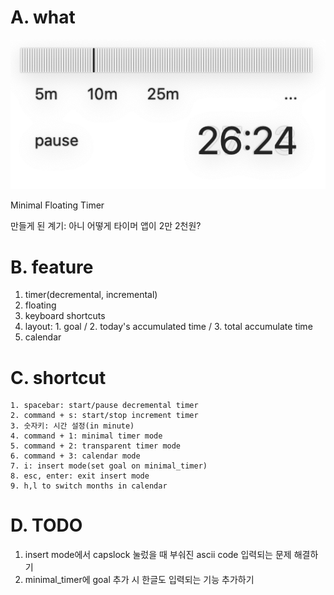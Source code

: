 # A. what

![](images/2024-05-20-19-41-12.png)

Minimal Floating Timer

만들게 된 계기: 아니 어떻게 타이머 앱이 2만 2천원?

# B. feature

1. timer(decremental, incremental)
2. floating
3. keyboard shortcuts
4. layout: 1. goal / 2. today's accumulated time / 3. total accumulate time
5. calendar


# C. shortcut

```
1. spacebar: start/pause decremental timer
2. command + s: start/stop increment timer
3. 숫자키: 시간 설정(in minute)
4. command + 1: minimal timer mode
5. command + 2: transparent timer mode
6. command + 3: calendar mode
7. i: insert mode(set goal on minimal_timer)
8. esc, enter: exit insert mode
9. h,l to switch months in calendar
```

# D. TODO

1. insert mode에서 capslock 눌렀을 때 부숴진 ascii code 입력되는 문제 해결하기
2. minimal_timer에 goal 추가 시 한글도 입력되는 기능 추가하기
